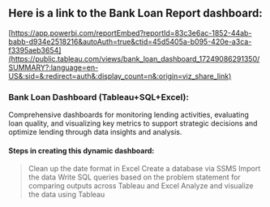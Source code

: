 ## Here is a link to the Bank Loan Report dashboard:

[https://app.powerbi.com/reportEmbed?reportId=83c3e6ac-1852-44ab-babb-d934e2518216&autoAuth=true&ctid=45d5405a-b095-420e-a3ca-f3395aeb3654](https://public.tableau.com/views/bank_loan_dashboard_17249086291350/SUMMARY?:language=en-US&:sid=&:redirect=auth&:display_count=n&:origin=viz_share_link)

### Bank Loan Dashboard (Tableau+SQL+Excel):
Comprehensive dashboards for monitoring lending activities, evaluating loan quality, and visualizing key metrics to support strategic decisions and optimize lending through data insights and analysis. 

#### Steps in creating this dynamic dashboard:
> Clean up the date format in Excel
> Create a database via SSMS
> Import the data
> Write SQL queries based on the problem statement for comparing outputs across Tableau and Excel
> Analyze and visualize the data using Tableau
